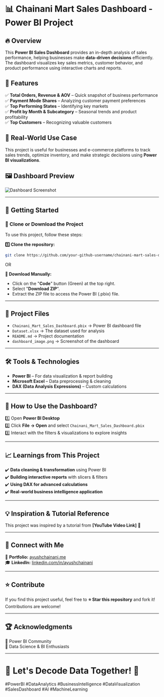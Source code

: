 # 📊 Chainani Mart Sales Dashboard - Power BI Project  

## 🔥 Overview  
This **Power BI Sales Dashboard** provides an in-depth analysis of sales performance, helping businesses make **data-driven decisions** efficiently. The dashboard visualizes key sales metrics, customer behavior, and product performance using interactive charts and reports.  

## 📌 Features  
✅ **Total Orders, Revenue & AOV** – Quick snapshot of business performance  
✅ **Payment Mode Shares** – Analyzing customer payment preferences  
✅ **Top Performing States** – Identifying key markets  
✅ **Profit by Month & Subcategory** – Seasonal trends and product profitability  
✅ **Top Customers** – Recognizing valuable customers  

## 🌟 Real-World Use Case  
This project is useful for businesses and e-commerce platforms to track sales trends, optimize inventory, and make strategic decisions using **Power BI visualizations**.  

## 🖼️ Dashboard Preview  
![Dashboard Screenshot](dashboard_image.png)  

---  

## 🚀 Getting Started  

### 📅 Clone or Download the Project  
To use this project, follow these steps:  

**1️⃣ Clone the repository:**  
```sh  
git clone https://github.com/your-github-username/chainani-mart-sales-dashboard.git  
```  
OR  

**📂 Download Manually:**  
- Click on the "**Code**" button (Green) at the top right.  
- Select "**Download ZIP**".  
- Extract the ZIP file to access the Power BI (.pbix) file.  

---  

## 📂 Project Files  
- `Chainani_Mart_Sales_Dashboard.pbix` → Power BI dashboard file  
- `Dataset.xlsx` → The dataset used for analysis  
- `README.md` → Project documentation  
- `dashboard_image.png` → Screenshot of the dashboard  

---  

## 🛠️ Tools & Technologies  
- **Power BI** – For data visualization & report building  
- **Microsoft Excel** – Data preprocessing & cleaning  
- **DAX (Data Analysis Expressions)** – Custom calculations  

---  

## 📌 How to Use the Dashboard?  
1️⃣ Open **Power BI Desktop**  
2️⃣ Click **File → Open** and select `Chainani_Mart_Sales_Dashboard.pbix`  
3️⃣ Interact with the filters & visualizations to explore insights  

---  

## 📈 Learnings from This Project  
✔️ **Data cleaning & transformation** using Power BI  
✔️ **Building interactive reports** with slicers & filters  
✔️ **Using DAX for advanced calculations**  
✔️ **Real-world business intelligence application**  

---  

## 💡 Inspiration & Tutorial Reference  
This project was inspired by a tutorial from **[YouTube Video Link]** 📌  

---  

## 🙌 Connect with Me  
🎼 **Portfolio:** [ayushchainani.me](https://ayushchainani.me)   
🎓 **LinkedIn:** [linkedin.com/in/ayushchainani](https://www.linkedin.com/in/ayushchainani)  

---  

## ⭐ Contribute  
If you find this project useful, feel free to **⭐ Star this repository** and fork it! Contributions are welcome!  

---  

## 🏆 Acknowledgments  
🔹 Power BI Community  
🔹 Data Science & BI Enthusiasts  

---  

# 📢 Let's Decode Data Together! 🚀  
#PowerBI #DataAnalytics #BusinessIntelligence #DataVisualization #SalesDashboard #AI #MachineLearning  

